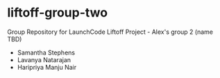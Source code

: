 # liftoff-group-two
Group Repository for LaunchCode Liftoff Project - Alex's group 2 (name TBD)

- Samantha Stephens
- Lavanya Natarajan
- Haripriya Manju Nair
